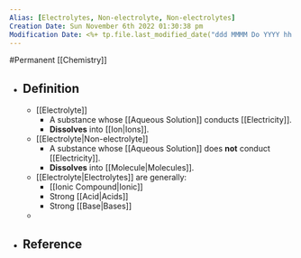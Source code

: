 ```yaml
---
Alias: [Electrolytes, Non-electrolyte, Non-electrolytes]
Creation Date: Sun November 6th 2022 01:30:38 pm 
Modification Date: <%+ tp.file.last_modified_date("ddd MMMM Do YYYY hh:mm:ss a") %>
---
```

#Permanent [[Chemistry]]

- ## Definition
	- [[Electrolyte]]
		- A substance whose [[Aqueous Solution]] conducts [[Electricity]].
		- **Dissolves** into [[Ion|Ions]].
	- [[Electrolyte|Non-electrolyte]]
		- A substance whose [[Aqueous Solution]] does **not** conduct [[Electricity]].
		- **Dissolves** into [[Molecule|Molecules]].
	- [[Electrolyte|Electrolytes]] are generally:
		- [[Ionic Compound|Ionic]]
		- Strong [[Acid|Acids]]
		- Strong [[Base|Bases]]
	- 
- ## Reference